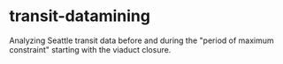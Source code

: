 # transit-datamining
Analyzing Seattle transit data before and during the "period of maximum constraint" starting with the viaduct closure. 
